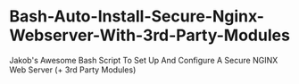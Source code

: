 # Bash-Auto-Install-Secure-Nginx-Webserver-With-3rd-Party-Modules
Jakob's Awesome Bash Script To Set Up And Configure A Secure NGINX Web Server (+ 3rd Party Modules)
